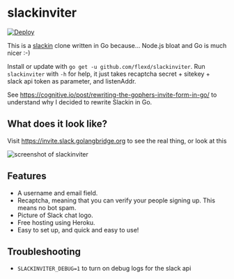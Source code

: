 # slackinviter

[![Deploy](https://www.herokucdn.com/deploy/button.svg)](https://heroku.com/deploy)

This is a [slackin](https://github.com/rauchg/slackin) clone written in Go because... Node.js bloat and Go is much nicer :-)

Install or update with `go get -u github.com/flexd/slackinviter`. Run `slackinviter` with `-h` for help, it just takes recaptcha secret + sitekey + slack api token as parameter, and listenAddr.

See https://cognitive.io/post/rewriting-the-gophers-invite-form-in-go/ to understand why I decided to rewrite Slackin in Go.

## What does it look like?
Visit https://invite.slack.golangbridge.org to see the real thing, or look at this

![screenshot of slackinviter](https://i.imgur.com/8mRVeMn.png)

## Features
* A username and email field.
* Recaptcha, meaning that you can verify your people signing up. This means no bot spam.
* Picture of Slack chat logo.
* Free hosting using Heroku.
* Easy to set up, and quick and easy to use!

## Troubleshooting
* `SLACKINVITER_DEBUG=1` to turn on debug logs for the slack api
